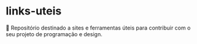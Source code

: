 # links-uteis
🔗 Repositório destinado a sites e ferramentas úteis para contribuir com o seu projeto de programação e design. 
